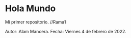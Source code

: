 # Hola Mundo
Mi primer repositorio. //Rama1

Autor: Alam Mancera.
Fecha: Viernes 4 de febrero de 2022.
